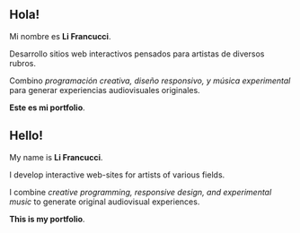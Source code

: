 ## Hola!

Mi nombre es **Li Francucci**.

Desarrollo sitios web interactivos pensados para artistas de diversos rubros.

Combino _programación creativa, diseño responsivo, y música experimental_ para generar experiencias audiovisuales originales.

**Este es mi portfolio**.

## Hello!

My name is **Li Francucci**.

I develop interactive web-sites for artists of various fields.

I combine _creative programming, responsive design, and experimental music_ to generate original audiovisual experiences.

**This is my portfolio**.
